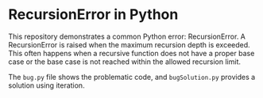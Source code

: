 # RecursionError in Python

This repository demonstrates a common Python error: RecursionError.  A RecursionError is raised when the maximum recursion depth is exceeded.  This often happens when a recursive function does not have a proper base case or the base case is not reached within the allowed recursion limit. 

The `bug.py` file shows the problematic code, and `bugSolution.py` provides a solution using iteration.